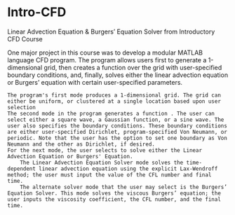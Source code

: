 # Intro-CFD
Linear Advection Equation &amp; Burgers’ Equation Solver from Introductory CFD Course

One major project in this course was to develop a modular MATLAB language CFD program. The program allows users first to generate a 1-dimensional grid, then creates a function over the grid with user-specified boundary conditions, and, finally, solves either the linear advection equation or Burgers’ equation with certain user-specified parameters.

    The program's first mode produces a 1-dimensional grid. The grid can either be uniform, or clustered at a single location based upon user selection
    The second mode in the program generates a function . The user can select either a square wave, a Gaussian function, or a sine wave. The user also specifies the boundary conditions. These boundary conditions are either user-specified Dirichlet, program-specified Von Neumann, or periodic. Note that the user has the option to set one boundary as Von Neumann and the other as Dirichlet, if desired.
    For the next mode, the user selects to solve either the Linear Advection Equation or Burgers' Equation.
        The Linear Advection Equation Solver mode solves the time-dependent linear advection equation using the explicit Lax-Wendroff method; the user must input the value of the CFL number and final time.
        The alternate solver mode that the user may select is the Burgers’ Equation Solver. This mode solves the viscous Burgers’ equation; the user inputs the viscosity coefficient, the CFL number, and the final time.
